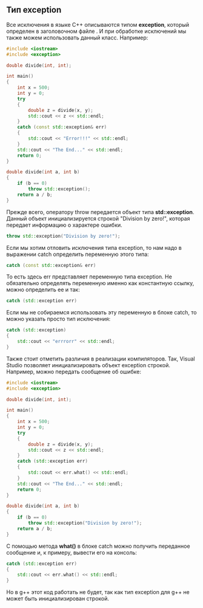 ## Тип exception

Все исключения в языке C++ описываются типом **exception**, который определен в заголовочном файле **<exception>**. 
И при обработке исключений мы также можем использовать данный класс. Например:

```cpp
#include <iostream>
#include <exception>

double divide(int, int);

int main()
{
    int x = 500;
    int y = 0;
    try
    {
        double z = divide(x, y);
        std::cout << z << std::endl;
    }
    catch (const std::exception& err)
    {
        std::cout << "Error!!!" << std::endl;
    }
    std::cout << "The End..." << std::endl;
    return 0;
}

double divide(int a, int b)
{
    if (b == 0)
        throw std::exception();
    return a / b;
}
```

Прежде всего, оператору throw передается объект типа **std::exception**. Данный объект инициализируется строкой "Division by zero!", 
которая передает информацию о характере ошибки.

```cpp
throw std::exception("Division by zero!");
```

Если мы хотим отловить исключения типа exception, то нам надо в выражении catch определить переменную этого типа:

```cpp
catch (const std::exception& err)
```

То есть здесь err представляет переменную типа exception. Не обязательно определять переменную именно как константную ссылку, можно определить ее и так:

```cpp
catch (std::exception err)
```

Если мы не собираемся использовать эту переменную в блоке catch, то можно указать просто тип исключения:

```cpp
catch (std::exception)
{
    std::cout << "errrorr" << std::endl;
}
```

Также стоит отметить различия в реализации компиляторов. Так, Visual Studio позволяет инициализировать объект exception строкой. Например, можно передать сообщение об ошибке:

```cpp
#include <iostream>
#include <exception>

double divide(int, int);

int main()
{
    int x = 500;
    int y = 0;
    try
    {
        double z = divide(x, y);
        std::cout << z << std::endl;
    }
    catch (std::exception err)
    {
        std::cout << err.what() << std::endl;
    }
    std::cout << "The End..." << std::endl;
    return 0;
}

double divide(int a, int b)
{
    if (b == 0)
        throw std::exception("Division by zero!");
    return a / b;
}
```

С помощью метода **what()** в блоке catch можно получить переданное сообщение и, к примеру, вывести его на консоль:

```cpp
catch (std::exception err)
{
    std::cout << err.what() << std::endl;
}
```

Но в g++ этот код работать не будет, так как тип exception для g++ не может быть инициализирован строкой.

